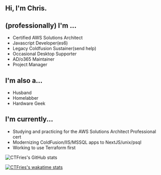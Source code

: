 ## Hi, I'm Chris.
## (professionally) I'm ...
- Certified AWS Solutions Architect 
- Javascript Developer(es6)
- Legacy Coldfusion Sustainer(send help)
- Occasional Desktop Supporter
- AD/o365 Maintainer
- Project Manager

## I'm also a...
- Husband
- Homelabber
- Hardware Geek

## I'm currently...
- Studying and practicing for the AWS Solutions Architect Professional cert
- Modernizing ColdFusion/IIS/MSSQL apps to NextJS/unix/psql
- Working to use Terraform first


![CTFries's GitHub stats](https://github-readme-stats.vercel.app/api?username=ctfries&show_icons=true&count_private=true&theme=dracula)



[![CTFries's wakatime stats](https://github-readme-stats.vercel.app/api/wakatime?username=CTFries)](https://github.com/anuraghazra/github-readme-stats)


